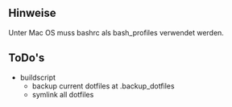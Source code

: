Hinweise
--------

Unter Mac OS muss bashrc als bash_profiles verwendet werden.

ToDo's
------

- buildscript
  - backup current dotfiles at .backup_dotfiles
  - symlink all dotfiles
